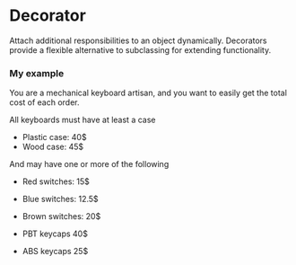 # Decorator
Attach additional responsibilities to an object dynamically.
Decorators provide a flexible alternative to subclassing for 
extending functionality.

### My example
You are a mechanical keyboard artisan, and you want to easily
get the total cost of each order.

All keyboards must have at least a case

- Plastic case: 40$
- Wood case: 45$

And may have one or more of the following

- Red switches: 15$
- Blue switches: 12.5$
- Brown switches: 20$

- PBT keycaps 40$
- ABS keycaps 25$